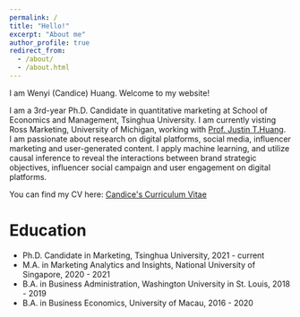 ```yaml
---
permalink: /
title: "Hello!"
excerpt: "About me"
author_profile: true
redirect_from: 
  - /about/
  - /about.html
---
```


I am Wenyi (Candice) Huang. Welcome to my website!

I am a 3rd-year Ph.D. Candidate in quantitative marketing at School of Economics and Management, Tsinghua University. I am currently visting Ross Marketing, University of Michigan, working with [Prof. Justin T.Huang](https://www.justinthuang.com/).
​
I am passionate about research on digital platforms, social media, influencer marketing and user-generated content. I apply machine learning, and utilize causal inference to reveal the interactions between brand strategic objectives, influencer social campaign and user engagement on digital platforms.

You can find my CV here: [Candice's Curriculum Vitae](assets/Curriculum_Vitae.pdf)

Education
======
- Ph.D. Candidate in Marketing, Tsinghua University, 2021 - current
- M.A. in Marketing Analytics and Insights, National University of Singapore, 2020 - 2021
- B.A. in Business Administration, Washington University in St. Louis, 2018 - 2019
- B.A. in Business Economics, University of Macau, 2016 - 2020
